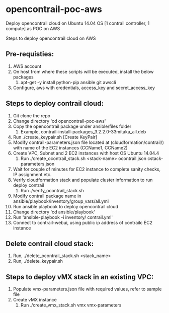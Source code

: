 # opencontrail-poc-aws
Deploy opencontrail cloud on Ubuntu 14.04 OS [1 contrail controller, 1 compute] as POC on AWS

Steps to deploy opencontrail cloud on AWS

Pre-requisties:
--------------
1. AWS account
2. On host from where these scripts will be executed, install the below packages
   1. apt-get -y install python-pip ansible git awscli
3. Configure, aws with credentials, access_key and secret_access_key


Steps to deploy contrail cloud:
-------------------------------
1. Git clone the repo
2. Change directory 'cd opencontrail-poc-aws'
3. Copy the opencontrail package under ansible/files folder
   1. Example, contrail-install-packages_3.2.2.0-33mitaka_all.deb
4. Run ./create_keypair.sh [Create KeyPair]
5. Modify contrail-parameters.json file located at (cloudformation/contrail/) with name of the EC2 instances (CCName1, CCName2)
6. Create VPC, Subnet and 2 EC2 instances with host OS Ubuntu 14.04.4
   1. Run ./create_ocontrail_stack.sh \<stack-name\> ocontrail.json cstack-parameters.json
7. Wait for couple of minutes for EC2 instance to complete sanity checks, IP assignment etc.
8. Verify cloudformation stack and populate cluster information to run deploy contrail
   1. Run ./verify_ocontrail_stack.sh <stack-name>
9. Modify contrail package name in ansible/playbook/inventory/group_vars/all.yml
10. Run ansible playbook to deploy opencontrail cloud
   1. Change directory 'cd ansible/playbook'
   2. Run 'ansible-playbook -i inventory/ contrail.yml' 
11. Connect to contrail-webui, using public ip address of contrailc EC2 instance


Delete contrail cloud stack:
---------------------------
1. Run, ./delete_ocontrail_stack.sh <stack_name>
2. Run, ./delete_keypair.sh


Steps to deploy vMX stack in an existing VPC:
--------------------------------------------
1. Populate vmx-parameters.json file with required values, refer to sample file
2. Create vMX instance
   1. Run ./create_vmx_stack.sh <stack-name> vmx vmx-parameters
